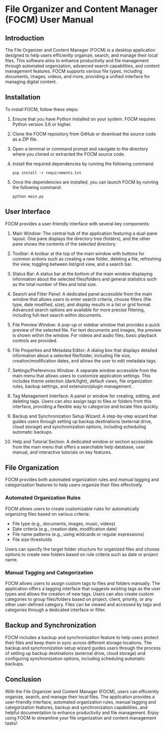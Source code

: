 # File Organizer and Content Manager (FOCM) User Manual

## Introduction

The File Organizer and Content Manager (FOCM) is a desktop application designed to help users efficiently organize, search, and manage their local files. This software aims to enhance productivity and file management through automated organization, advanced search capabilities, and content management features. FOCM supports various file types, including documents, images, videos, and more, providing a unified interface for managing digital content.

## Installation

To install FOCM, follow these steps:

1. Ensure that you have Python installed on your system. FOCM requires Python version 3.6 or higher.

2. Clone the FOCM repository from GitHub or download the source code as a ZIP file.

3. Open a terminal or command prompt and navigate to the directory where you cloned or extracted the FOCM source code.

4. Install the required dependencies by running the following command:

   ```
   pip install -r requirements.txt
   ```

5. Once the dependencies are installed, you can launch FOCM by running the following command:

   ```
   python main.py
   ```

## User Interface

FOCM provides a user-friendly interface with several key components:

1. Main Window: The central hub of the application featuring a dual-pane layout. One pane displays the directory tree (folders), and the other pane shows the contents of the selected directory.

2. Toolbar: A toolbar at the top of the main window with buttons for common actions such as creating a new folder, deleting a file, refreshing the view, toggling between list/grid view, and a search bar.

3. Status Bar: A status bar at the bottom of the main window displaying information about the selected files/folders and general statistics such as the total number of files and total size.

4. Search and Filter Panel: A dedicated panel accessible from the main window that allows users to enter search criteria, choose filters (file type, date modified, size), and display results in a list or grid format. Advanced search options are available for more precise filtering, including full-text search within documents.

5. File Preview Window: A pop-up or sidebar window that provides a quick preview of the selected file. For text documents and images, the preview is shown within the window. For videos and audio files, basic playback controls are provided.

6. File Properties and Metadata Editor: A dialog box that displays detailed information about a selected file/folder, including file size, creation/modification dates, and allows the user to edit metadata tags.

7. Settings/Preferences Window: A separate window accessible from the main menu that allows users to customize application settings. This includes theme selection (dark/light), default views, file organization rules, backup settings, and extension/plugin management.

8. Tag Management Interface: A panel or window for creating, editing, and deleting tags. Users can also assign tags to files or folders from this interface, providing a flexible way to categorize and locate files quickly.

9. Backup and Synchronization Setup Wizard: A step-by-step wizard that guides users through setting up backup destinations (external drive, cloud storage) and synchronization options, including scheduling automatic backups.

10. Help and Tutorial Section: A dedicated window or section accessible from the main menu that offers a searchable help database, user manual, and interactive tutorials on key features.

## File Organization

FOCM provides both automated organization rules and manual tagging and categorization features to help users organize their files effectively.

### Automated Organization Rules

FOCM allows users to create customizable rules for automatically organizing files based on various criteria:

- File type (e.g., documents, images, music, videos)
- Date criteria (e.g., creation date, modification date)
- File name patterns (e.g., using wildcards or regular expressions)
- File size thresholds

Users can specify the target folder structure for organized files and choose options to create new folders based on rule criteria such as date or project name.

### Manual Tagging and Categorization

FOCM allows users to assign custom tags to files and folders manually. The application offers a tagging interface that suggests existing tags as the user types and allows the creation of new tags. Users can also create custom categories to group files/folders based on project, client, priority, or any other user-defined category. Files can be viewed and accessed by tags and categories through a dedicated interface or filter.

## Backup and Synchronization

FOCM includes a backup and synchronization feature to help users protect their files and keep them in sync across different storage locations. The backup and synchronization setup wizard guides users through the process of setting up backup destinations (external drive, cloud storage) and configuring synchronization options, including scheduling automatic backups.

## Conclusion

With the File Organizer and Content Manager (FOCM), users can efficiently organize, search, and manage their local files. The application provides a user-friendly interface, automated organization rules, manual tagging and categorization features, backup and synchronization capabilities, and helpful documentation to enhance productivity and file management. Enjoy using FOCM to streamline your file organization and content management tasks!
